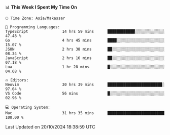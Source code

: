 <!--START_SECTION:waka-->
📊 **This Week I Spent My Time On** 

```text
🕑︎ Time Zone: Asia/Makassar

💬 Programming Languages: 
TypeScript               14 hrs 59 mins      ████████████░░░░░░░░░░░░░   47.48 % 
Go                       4 hrs 45 mins       ████░░░░░░░░░░░░░░░░░░░░░   15.07 % 
JSON                     2 hrs 38 mins       ██░░░░░░░░░░░░░░░░░░░░░░░   08.34 % 
JavaScript               2 hrs 16 mins       ██░░░░░░░░░░░░░░░░░░░░░░░   07.18 % 
Lua                      1 hr 28 mins        █░░░░░░░░░░░░░░░░░░░░░░░░   04.68 % 

🔥 Editors: 
Neovim                   30 hrs 39 mins      ████████████████████████░   97.04 % 
VS Code                  56 mins             █░░░░░░░░░░░░░░░░░░░░░░░░   02.96 % 

💻 Operating System: 
Mac                      31 hrs 35 mins      █████████████████████████   100.00 % 
```


 Last Updated on 20/10/2024 18:38:59 UTC
<!--END_SECTION:waka-->
